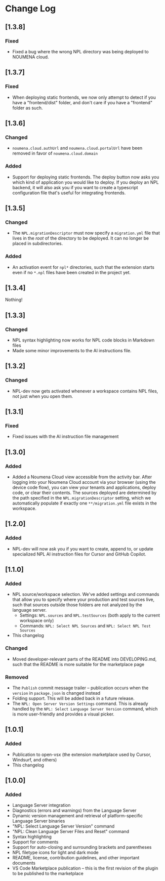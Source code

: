 # Change Log

<!-- All notable changes to the NPL-Dev for VS Code extension will be documented in this file.

The format is based on [Keep a Changelog](https://keepachangelog.com/en/1.1.0/). -->

## [1.3.8]

### Fixed

- Fixed a bug where the wrong NPL directory was being deployed to NOUMENA cloud.

## [1.3.7]

### Fixed

- When deploying static frontends, we now only attempt to detect if you have a "frontend/dist" folder, and don't care if
  you have a "frontend" folder as such.

## [1.3.6]

### Changed

- `noumena.cloud.authUrl` and `noumena.cloud.portalUrl` have been removed in favor of `noumena.cloud.domain`

### Added

- Support for deploying static frontends. The deploy button now asks you which kind of application you would like to
  deploy. If you deploy an NPL backend, it will also ask you if you want to create a typescript configuration file
  that's useful for integrating frontends.

## [1.3.5]

### Changed

- The `NPL.migrationDescriptor` must now specify a `migration.yml` file that lives in the _root_ of the directory to be
  deployed. It can no longer be placed in subdirectories.

### Added

- An activation event for `npl*` directories, such that the extension starts even if no `*.npl` files have been created
  in the project yet.

## [1.3.4]

Nothing!

## [1.3.3]

### Changed

- NPL syntax highlighting now works for NPL code blocks in Markdown files
- Made some minor improvements to the AI instructions file.

## [1.3.2]

### Changed

- NPL-dev now gets activated whenever a workspace contains NPL files, not just when you open them.

## [1.3.1]

### Fixed

- Fixed issues with the AI instruction file management

## [1.3.0]

### Added

- Added a Noumena Cloud view accessible from the activity bar. After logging into your Noumena Cloud account via your
  browser (using the device code flow), you can view your tenants and applications, deploy code, or clear their
  contents. The sources deployed are determined by the path specified in the `NPL.migrationDescriptor` setting, which we
  automatically populate if exactly one `**/migration.yml` file exists in the workspace.

## [1.2.0]

### Added

- NPL-dev will now ask you if you want to create, append to, or update specialized NPL AI instruction files for Cursor
  and GitHub Copilot.

## [1.1.0]

### Added

- NPL source/workspace selection. We've added settings and commands that allow you to specify where your production and
  test sources live, such that sources outside those folders are not analyzed by the language server.
  - Settings: `NPL.sources` and `NPL.testSources` (both apply to the current workspace only)
  - Commands: `NPL: Select NPL Sources` and `NPL: Select NPL Test Sources`
- This changelog

### Changed

- Moved developer-relevant parts of the README into DEVELOPING.md, such that the README is more suitable for the
  marketplace page

### Removed

- The `Publish` commit message trailer – publication occurs when the `version` in `package.json` is changed instead
- Folding support. This will be added back in a future release.
- The `NPL: Open Server Version Settings` command. This is already handled by the `NPL: Select Language Server Version`
  command, which is more user-friendly and provides a visual picker.

## [1.0.1]

### Added

- Publication to open-vsx (the extension marketplace used by Cursor, Windsurf, and others)
- This changelog

## [1.0.0]

### Added

- Language Server integration
- Diagnostics (errors and warnings) from the Language Server
- Dynamic version management and retrieval of platform-specific Language Server binaries
- "NPL: Select Language Server Version" command
- "NPL: Clean Language Server Files and Reset" command
- Syntax highlighting
- Support for comments
- Support for auto-closing and surrounding brackets and parentheses
- NPL filetype icons for light and dark mode
- README, license, contribution guidelines, and other important documents
- VS Code Marketplace publication – this is the first revision of the plugin to be published to the marketplace
